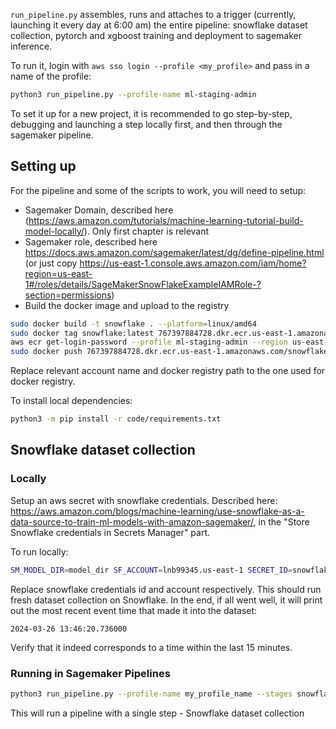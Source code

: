 `run_pipeline.py` assembles, runs and attaches to a trigger (currently, launching it every day at 6:00 am) the entire pipeline: snowflake dataset collection, pytorch and xgboost training and deployment to sagemaker inference.   

To run it, login with `aws sso login --profile <my_profile>` and pass in a name of the profile:
```bash
python3 run_pipeline.py --profile-name ml-staging-admin
```


To set it up for a new project, it is recommended to go step-by-step, debugging and launching a step locally first, and then through the sagemaker pipeline.
## Setting up
For the pipeline and some of the scripts to work, you will need to setup:
- Sagemaker Domain, described here (https://aws.amazon.com/tutorials/machine-learning-tutorial-build-model-locally/). Only first chapter is relevant
- Sagemaker role, described here https://docs.aws.amazon.com/sagemaker/latest/dg/define-pipeline.html (or just copy https://us-east-1.console.aws.amazon.com/iam/home?region=us-east-1#/roles/details/SageMakerSnowFlakeExampleIAMRole-?section=permissions)
- Build the docker image and upload to the registry
```bash
sudo docker build -t snowflake . --platform=linux/amd64
sudo docker tag snowflake:latest 767397884728.dkr.ecr.us-east-1.amazonaws.com/snowflake:latest
aws ecr get-login-password --profile ml-staging-admin --region us-east-1| sudo docker login --username AWS --password-stdin 767397884728.dkr.ecr.us-east-1.amazonaws.com/cdk-hnb659fds-container-assets-767397884728-us-east-1
sudo docker push 767397884728.dkr.ecr.us-east-1.amazonaws.com/snowflake:latest
```
Replace relevant account name and docker registry path to the one used for docker registry.

To install local dependencies:
```bash
python3 -m pip install -r code/requirements.txt
```
## Snowflake dataset collection
### Locally
Setup an aws secret with snowflake credentials. Described here: https://aws.amazon.com/blogs/machine-learning/use-snowflake-as-a-data-source-to-train-ml-models-with-amazon-sagemaker/, in the "Store Snowflake credentials in Secrets Manager" part.  


To run locally:
```bash
SM_MODEL_DIR=model_dir SF_ACCOUNT=lnb99345.us-east-1 SECRET_ID=snowflake_credentials SF_WAREHOUSE=XSMALL SF_DATABASE=PRODUCTION SF_SCHEMA=SIGNALS AWS_REGION=us-east-1 python code/collect_data2.py --input COMMUNITYFEEDMEDIASIGNAL --output TRAIN_DATASET_V2 --profile-name <my_profile_name>
```
Replace snowflake credentials id and account respectively.
This should run fresh dataset collection on Snowflake. In the end, if all went well, it will print out the most recent event time that made it into the dataset:
```
2024-03-26 13:46:20.736000
```
Verify that it indeed corresponds to a time within the last 15 minutes.
### Running in Sagemaker Pipelines
```bash
python3 run_pipeline.py --profile-name my_profile_name --stages snowflake
```
This will run a pipeline with a single step - Snowflake dataset collection
